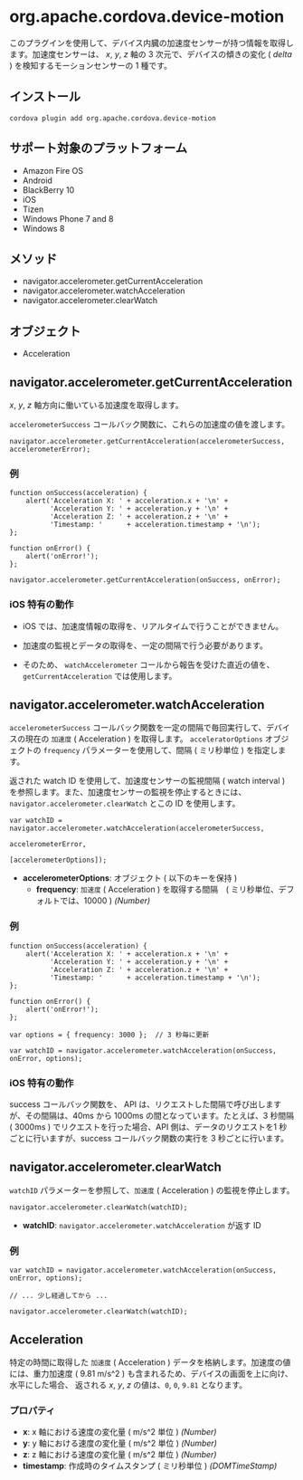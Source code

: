 <!---
    Licensed to the Apache Software Foundation (ASF) under one
    or more contributor license agreements.  See the NOTICE file
    distributed with this work for additional information
    regarding copyright ownership.  The ASF licenses this file
    to you under the Apache License, Version 2.0 (the
    "License"); you may not use this file except in compliance
    with the License.  You may obtain a copy of the License at

      http://www.apache.org/licenses/LICENSE-2.0

    Unless required by applicable law or agreed to in writing,
    software distributed under the License is distributed on an
    "AS IS" BASIS, WITHOUT WARRANTIES OR CONDITIONS OF ANY
    KIND, either express or implied.  See the License for the
    specific language governing permissions and limitations
    under the License.
-->

# org.apache.cordova.device-motion

このプラグインを使用して、デバイス内臓の加速度センサーが持つ情報を取得します。加速度センサーは、 _x_, _y_, _z_ 軸の 3 次元で、デバイスの傾きの変化 ( _delta_ ) を検知するモーションセンサーの 1 種です。

## インストール

    cordova plugin add org.apache.cordova.device-motion

## サポート対象のプラットフォーム

- Amazon Fire OS
- Android
- BlackBerry 10
- iOS
- Tizen
- Windows Phone 7 and 8
- Windows 8

## メソッド

- navigator.accelerometer.getCurrentAcceleration
- navigator.accelerometer.watchAcceleration
- navigator.accelerometer.clearWatch

## オブジェクト

- Acceleration

## navigator.accelerometer.getCurrentAcceleration

_x_, _y_, _z_ 軸方向に働いている加速度を取得します。

`accelerometerSuccess` コールバック関数に、これらの加速度の値を渡します。


    navigator.accelerometer.getCurrentAcceleration(accelerometerSuccess, accelerometerError);


### 例

    function onSuccess(acceleration) {
        alert('Acceleration X: ' + acceleration.x + '\n' +
              'Acceleration Y: ' + acceleration.y + '\n' +
              'Acceleration Z: ' + acceleration.z + '\n' +
              'Timestamp: '      + acceleration.timestamp + '\n');
    };

    function onError() {
        alert('onError!');
    };

    navigator.accelerometer.getCurrentAcceleration(onSuccess, onError);

### iOS 特有の動作

- iOS では、加速度情報の取得を、リアルタイムで行うことができません。

- 加速度の監視とデータの取得を、一定の間隔で行う必要があります。

- そのため、 `watchAccelerometer` コールから報告を受けた直近の値を、`getCurrentAcceleration` では使用します。

## navigator.accelerometer.watchAcceleration

`accelerometerSuccess` コールバック関数を一定の間隔で毎回実行して、デバイスの現在の `加速度` ( Acceleration ) を取得します。 `acceleratorOptions` オブジェクトの `frequency` パラメーターを使用して、間隔 ( ミリ秒単位 ) を指定します。

返された watch ID を使用して、加速度センサーの監視間隔 ( watch interval ) を参照します。また、加速度センサーの監視を停止するときには、 `navigator.accelerometer.clearWatch` とこの ID を使用します。

    var watchID = navigator.accelerometer.watchAcceleration(accelerometerSuccess,
                                                           accelerometerError,
                                                           [accelerometerOptions]);

- __accelerometerOptions__: オブジェクト ( 以下のキーを保持 ) 
  - __frequency__: `加速度` ( Acceleration ) を取得する間隔　( ミリ秒単位、デフォルトでは、10000 ) _(Number)_ 


###  例

    function onSuccess(acceleration) {
        alert('Acceleration X: ' + acceleration.x + '\n' +
              'Acceleration Y: ' + acceleration.y + '\n' +
              'Acceleration Z: ' + acceleration.z + '\n' +
              'Timestamp: '      + acceleration.timestamp + '\n');
    };

    function onError() {
        alert('onError!');
    };

    var options = { frequency: 3000 };  // 3 秒毎に更新

    var watchID = navigator.accelerometer.watchAcceleration(onSuccess, onError, options);

### iOS 特有の動作

success コールバック関数を、 API は、リクエストした間隔で呼び出しますが、その間隔は、40ms から 1000ms の間となっています。たとえば、3 秒間隔 ( 3000ms ) でリクエストを行った場合、API 側は、データのリクエストを1 秒ごとに行いますが、success コールバック関数の実行を 3 秒ごとに行います。


## navigator.accelerometer.clearWatch

`watchID` パラメーターを参照して、`加速度` ( Acceleration ) の監視を停止します。

    navigator.accelerometer.clearWatch(watchID);

- __watchID__: `navigator.accelerometer.watchAcceleration` が返す ID 

###  例

    var watchID = navigator.accelerometer.watchAcceleration(onSuccess, onError, options);

    // ... 少し経過してから ...

    navigator.accelerometer.clearWatch(watchID);

## Acceleration

特定の時間に取得した `加速度` ( Acceleration ) データを格納します。加速度の値には、重力加速度 ( 9.81 m/s^2 )
 も含まれるため、デバイスの画面を上に向け、水平にした場合、 返される _x_, _y_, _z_ の値は、`0`, `0`, `9.81` となります。

### プロパティ

- __x__:  x 軸における速度の変化量 ( m/s^2 単位 ) _(Number)_
- __y__:  y 軸における速度の変化量 ( m/s^2 単位 ) _(Number)_
- __z__:  z 軸における速度の変化量 ( m/s^2 単位 ) _(Number)_
- __timestamp__: 作成時のタイムスタンプ ( ミリ秒単位 ) _(DOMTimeStamp)_

